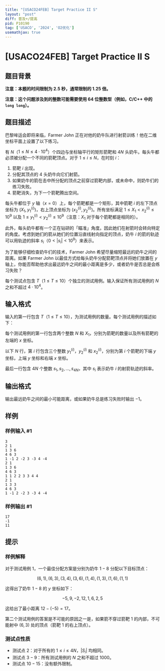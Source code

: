 ```yaml
---
title: "[USACO24FEB] Target Practice II S"
layout: "post"
diff: 普及+/提高
pid: P10190
tag: ['USACO', '2024', 'O2优化']
usemathjax: true
---
```


# [USACO24FEB] Target Practice II S
## 题目背景

**注意：本题的时间限制为 2.5 秒，通常限制的 1.25 倍。**

**注意：这个问题涉及到的整数可能需要使用 64 位整数型（例如，C/C++ 中的 `long long`）。**
## 题目描述

巴黎哞运会即将来临，Farmer John 正在对他的奶牛队进行射箭训练！他在二维坐标平面上设置了以下练习。

有 $N$（$1\le N\le 4\cdot 10^4$）个四边与坐标轴平行的矩形箭靶和 $4N$ 头奶牛。每头牛都必须被分配一个不同的箭靶顶点。对于 $1\le i\le N$，在时刻 $i$：

1. 箭靶 $i$ 出现。
2. 分配其顶点的 $4$ 头奶牛向它们射箭。
3. 如果奶牛的箭在击中所分配的顶点之前穿过箭靶内部，或未命中，则奶牛们的练习失败。
4. 箭靶消失，为下一个箭靶腾出空间。

每头牛都位于 $y$ 轴（$x=0$）上，每个箭靶都是一个矩形，其中箭靶 $i$ 的左下顶点坐标为 $(X_1,y^{(i)}_1)$，右上顶点坐标为 $(x^{(i)}_2,y^{(i)}_2)$。所有坐标满足 $1\le X_1<x^{(i)}_2\le 10^9$ 以及 $1\le y^{(i)}_1<y^{(i)}_2\le 10^9$（注意：$X_1$ 对于每个箭靶都是相同的）。

此外，每头奶牛都有一个正在钻研的「瞄准」角度。因此她们在射箭时会转向特定的角度。考虑到她们的箭从她们的位置沿直线射向指定的顶点，奶牛 $i$ 的箭的轨迹可以用轨迹的斜率 $s_i$（$0<|s_i|<10^9$）来表示。

为了能够仔细检查奶牛们的技术，Farmer John 希望尽量缩短最远的奶牛之间的距离。如果 Farmer John 以最佳方式给每头奶牛分配箭靶顶点并将她们放置在 $y$ 轴上，你能否帮助他求出最远奶牛之间的最小距离是多少，或者奶牛是否总是会练习失败？

每个测试点包含 $T$（$1\le T\le 10$）个独立的测试用例。输入保证所有测试用例的 $N$ 之和不超过 $4\cdot 10^4$。 
## 输入格式

输入的第一行包含 $T$（$1\le T\le 10$），为测试用例的数量。每个测试用例的描述如下：

每个测试用例的第一行包含两个整数 $N$ 和 $X_1$，分别为箭靶的数量以及所有箭靶的左端的 $x$ 坐标。

以下 $N$ 行，第 $i$ 行包含三个整数 $y^{(i)}_1$，$y^{(i)}_2$ 和 $x^{(i)}_2$，分别为第 $i$ 个箭靶的下端 $y$ 坐标，上端 $y$ 坐标和右端 $x$ 坐标。

最后一行包含 $4N$ 个整数 $s_1,s_2,\ldots,s_{4N}$，其中 $s_i$ 表示奶牛 $i$ 的射箭轨迹的斜率。
## 输出格式

输出最远奶牛之间的最小可能距离，或如果奶牛总是练习失败时输出 $−1$。
## 样例

### 样例输入 #1
```
3
2 1
1 3 6
4 6 3
1 -1 2 -2 3 -3 4 -4
2 1
1 3 6
4 6 3
1 1 2 2 3 3 4 4
2 1
1 3 3
4 6 3
1 -1 2 -2 3 -3 4 -4
```
### 样例输出 #1
```
17
-1
11
```
## 提示

### 样例解释

对于测试用例 $1$，一个最佳分配方案是分别为奶牛 $1-8$ 分配以下目标顶点：

$$(6,1),(6,3),(3,4),(3,6),(1,4),(1,3),(1,6),(1,1)$$

这得出了奶牛 $1-8$ 的 $y$ 坐标如下：

$$−5,9,−2,12,1,6,2,5$$

这给出了最小距离 $12−(−5)=17$。

第二个测试用例的答案是不可能的原因之一是，如果箭不穿过箭靶 $1$ 的内部，不可能射中 $(6,3)$ 处的顶点（箭靶 $1$ 的右上顶点）。

### 测试点性质

- 测试点 $2$：对于所有的 $1\le i\le 4N$，$|S_i|$ 均相同。
- 测试点 $3-9$：所有测试用例的 $N$ 之和不超过 $1000$。
- 测试点 $10-15$：没有额外限制。
